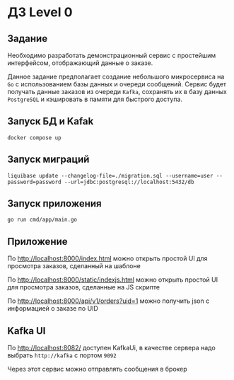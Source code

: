# ДЗ Level 0

## Задание

Необходимо разработать демонстрационный сервис с простейшим интерфейсом, отображающий данные о заказе.

Данное задание предполагает создание небольшого микросервиса на `Go` с использованием базы данных и очереди сообщений. Сервис будет получать данные заказов из очереди `Kafka`, сохранять их в базу данных `PostgreSQL` и кэшировать в памяти для быстрого доступа.

## Запуск БД и Kafak

```shell
docker compose up
```

## Запуск миграций

```shell
liquibase update --changelog-file=./migration.sql --username=user --password=password --url=jdbc:postgresql://localhost:5432/db
```

## Запуск приложения
```shell
go run cmd/app/main.go 
```

## Приложение

По [http://localhost:8000/index.html](http://localhost:8000/index.html) можно открыть простой UI для просмотра заказов, сделанный на шаблоне

По [http://localhost:8000/static/indexjs.html](http://localhost:8000/static/indexjs.html) можно открыть простой UI для просмотра заказов, сделанные на JS скрипте

По [http://localhost:8000/api/v1/orders?uid=1](http://localhost:8000/api/v1/orders?uid=1) можно получить json с информацией о заказе по UID

## Kafka UI

По [http://localhost:8082/](http://localhost:8082/) доступен KafkaUi, в качестве сервера надо выбрать 
`http://kafka` с портом `9092`

Через этот сервис можно отправлять сообщения в брокер
